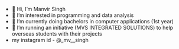 - 👋 Hi, I’m Manvir Singh
- 👀 I’m interested in programming and data analysis 
- 🌱 I’m currently doing  bachelors in computer applications (1st year)
- 💞️ I’m running an initiative (MVS INTEGRATED SOLUTIONS) to help overseas students with their projects
- my instagram id - @_mv__singh

<!---
mvsingh2002/mvsingh2002 is a ✨ special ✨ repository because its `README.md` (this file) appears on your GitHub profile.
You can click the Preview link to take a look at your changes.
--->
